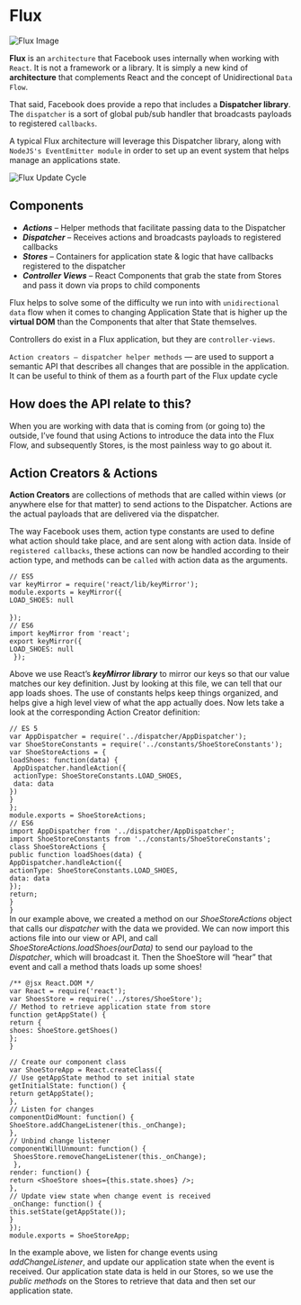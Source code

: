 # Flux

![Flux Image](https://imgur.com/1ZLgq7V.png)

**Flux** is an `architecture` that Facebook uses internally when working with `React`. It is not a framework or a library. It is simply a new kind of **architecture** that complements React and the concept of Unidirectional `Data Flow`.

That said, Facebook does provide a repo that includes a **Dispatcher library**. The `dispatcher` is a sort of global pub/sub handler that broadcasts payloads to registered `callbacks`.

A typical Flux architecture will leverage this Dispatcher library, along with `NodeJS's EventEmitter module` in order to set up an event system that helps manage an applications state.

![Flux Update Cycle](https://imgur.com/k627WyE.png)


## Components

- **_Actions_** – Helper methods that facilitate passing data to the Dispatcher 
- **_Dispatcher_** – Receives actions and broadcasts payloads to registered callbacks 
- **_Stores_** – Containers for application state & logic that have callbacks registered to the dispatcher 
- **_Controller Views_** – React Components that grab the state from Stores and pass it down via props to child components

Flux helps to solve some of the difficulty we run into with `unidirectional data` flow when it comes to changing Application State that is higher up the **virtual DOM** than the Components that alter that State themselves.

Controllers do exist in a Flux application, but they are `controller-views`.

`Action creators — dispatcher helper methods` — are used to support a semantic API that describes all changes that are possible in the application. It can be useful to think of them as a fourth part of the Flux update cycle

## How does the API relate to this?

When you are working with data that is coming from (or going to) the outside, I’ve found that using Actions to introduce the data into the Flux Flow, and subsequently Stores, is the most painless way to go about it.

## Action Creators & Actions

**Action Creators** are collections of methods that are called within views (or anywhere else for that matter) to send actions to the Dispatcher. Actions are the actual payloads that are delivered via the dispatcher.

The way Facebook uses them, action type constants are used to define what action should take place, and are sent along with action data. Inside of `registered callbacks`, these actions can now be handled according to their action type, and methods can be `called` with action data as the arguments.

`// ES5`</br>
`var keyMirror = require('react/lib/keyMirror');`</br>
`module.exports = keyMirror({`</br>
  `LOAD_SHOES: null`</br></br>
`});`</br>
`// ES6`</br>
`import keyMirror from 'react';`</br>
`export keyMirror({`</br>
        `LOAD_SHOES: null`</br>
   ` });`</br>

Above we use React’s _**keyMirror library**_ to mirror our keys so that our value matches our key definition.
Just by looking at this file, we can tell that our app loads shoes. The use of constants helps keep things organized, and helps give a high level view of what the app actually does.
Now lets take a look at the corresponding Action Creator definition:

`// ES 5`</br>
`var AppDispatcher = require('../dispatcher/AppDispatcher');`</br>
`var ShoeStoreConstants = require('../constants/ShoeStoreConstants');`</br>
`var ShoeStoreActions = {`</br>
    `loadShoes: function(data) {`</br>
   ` AppDispatcher.handleAction({`</br>
     ` actionType: ShoeStoreConstants.LOAD_SHOES,`</br>
     ` data: data`</br>
    `})`</br>
  `}`</br>
`};`</br>
`module.exports = ShoeStoreActions;`</br>
`// ES6`</br>
`import AppDispatcher from '../dispatcher/AppDispatcher';`</br>
`import ShoeStoreConstants from '../constants/ShoeStoreConstants';`</br>
`class ShoeStoreActions {`</br>
    `public function loadShoes(data) {`</br>
        `AppDispatcher.handleAction({`</br>
          `actionType: ShoeStoreConstants.LOAD_SHOES,`</br>
          `data: data`</br>
        `});`</br>
        `return;`</br>
    `}`</br>
`}`</br>
In our example above, we created a method on our _ShoeStoreActions_ object that calls our _dispatcher_ with the data we provided. We can now import this actions file into our view or API, and call _ShoeStoreActions.loadShoes(ourData)_ to send our payload to the _Dispatcher_, which will broadcast it. Then the ShoeStore will “hear” that event and call a method thats loads up some shoes!

`/** @jsx React.DOM */`</br>
`var React = require('react');`</br>
`var ShoesStore = require('../stores/ShoeStore');`</br>
`// Method to retrieve application state from store`</br>
`function getAppState() {`</br>
    `return {`</br>
        `shoes: ShoeStore.getShoes()`</br>
    `};`</br>
`}`</br>

`// Create our component class`</br>
`var ShoeStoreApp = React.createClass({`</br>
    `// Use getAppState method to set initial state`</br>
   `getInitialState: function() {`</br>
        `return getAppState();`</br>
    `},`</br>
    `// Listen for changes`</br>
    `componentDidMount: function() {`</br>
        `ShoeStore.addChangeListener(this._onChange);`</br>
    `},`</br>
    `// Unbind change listener`</br>
    `componentWillUnmount: function() {`</br>
       ` ShoesStore.removeChangeListener(this._onChange);`</br>
   ` },`</br>
    `render: function() { `</br>
        `return <ShoeStore shoes={this.state.shoes} />;`</br>
    `},`</br>
    `// Update view state when change event is received`</br>
    `_onChange: function() {`</br>
        `this.setState(getAppState());`</br>
    `}`</br>
`});`</br>
`module.exports = ShoeStoreApp;`</br>

In the example above, we listen for change events using _addChangeListener_, and update our application state when the event is received.
Our application state data is held in our Stores, so we use the _public methods_ on the Stores to retrieve that data and then set our application state.